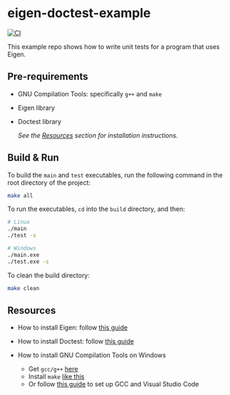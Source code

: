 # eigen-doctest-example

[![CI](https://github.com/InspireFoundationEc/eigen-doctest-example/actions/workflows/CI.yml/badge.svg)](https://github.com/InspireFoundationEc/eigen-doctest-example/actions/workflows/CI.yml)

This example repo shows how to write unit tests for a program that uses Eigen.

## Pre-requirements
- GNU Compilation Tools: specifically `g++` and `make`
- Eigen library
- Doctest library

    _See the [Resources](#resources) section for installation instructions._

## Build & Run

To build the `main` and `test` executables, run the following command in the root directory of the project:
```bash
make all
```

To run the executables, `cd` into the `build` directory, and then:
```bash
# Linux
./main
./test -s

# Windows
./main.exe
./test.exe -s
```

To clean the build directory:
```bash
make clean
```


## Resources
- How to install Eigen: follow [this guide](https://eigen.tuxfamily.org/dox/GettingStarted.html)

- How to install Doctest: follow [this guide](https://github.com/doctest/doctest/blob/master/doc/markdown/tutorial.md)

-  How to install GNU Compilation Tools on Windows
    - Get `gcc/g++` [here](https://www.msys2.org/)
    - Install `make` [like this](https://stackoverflow.com/a/54086635/8522453) 
    - Or follow [this guide](https://code.visualstudio.com/docs/cpp/config-mingw) to set up GCC and Visual Studio Code 
